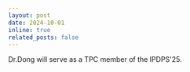 ```yaml
---
layout: post
date: 2024-10-01
inline: true
related_posts: false
---
```


Dr.Dong will serve as a TPC member of the IPDPS'25. 